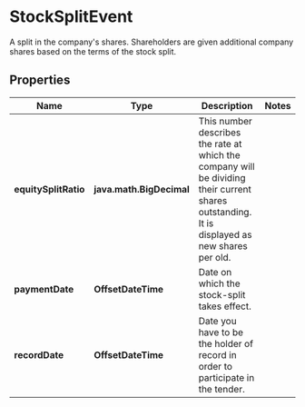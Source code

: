 

# StockSplitEvent

A split in the company's shares. Shareholders are given additional company shares based on the terms of the stock split.

## Properties

Name | Type | Description | Notes
------------ | ------------- | ------------- | -------------
**equitySplitRatio** | **java.math.BigDecimal** | This number describes the rate at which the company will be dividing their current shares outstanding. It is displayed as new shares per old. | 
**paymentDate** | **OffsetDateTime** | Date on which the stock-split takes effect. | 
**recordDate** | **OffsetDateTime** | Date you have to be the holder of record in order to participate in the tender. | 



